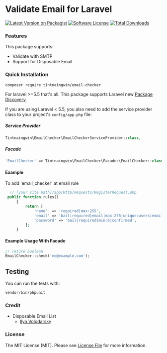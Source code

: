 # Validate Email for Laravel

[![Latest Version on Packagist][ico-version]][link-packagist]
[![Software License][ico-license]](LICENSE.md)
[![Total Downloads][ico-downloads]][link-downloads]

### Features

This package supports:

*   Validate with SMTP
*   Support for Disposable Email

### Quick Installation

```
composer require tintnaingwin/email-checker
```

For laravel >=5.5 that's all. This package supports Laravel new [Package Discovery](https://laravel.com/docs/5.5/packages#package-discovery).

If you are using Laravel < 5.5, you also need to add the service provider class to your project's `config/app.php` file:

##### Service Provider
```php
Tintnaingwin\EmailChecker\EmailCheckerServiceProvider::class,
```

##### Facade
```php
'EmailChecker' => Tintnaingwin\EmailChecker\Facades\EmailChecker::class,
```

#### Example
To add 'email_checker' at email rule
```php
  // [your site path]/app/Http/Requests/RegisterRequest.php
 public function rules()
     {
         return [
             'name'  => 'required|max:255',
             'email' => 'bail|required|email|max:255|unique:users|email_checker',
             'password' => 'bail|required|min:6|confirmed',
         ];
     }
```

#### Example Usage With Facade
 
 ```php
 // reture boolean
 EmailChecker::check('me@example.com');
```

## Testing

You can run the tests with:

```bash
vendor/bin/phpunit
```

### Credit
  - Disposable Email List
    * [Ilya Volodarsky](https://github.com/ivolo/disposable-email-domains/blob/master/index.json)

### License

The MIT License (MIT). Please see [License File](https://github.com/tintnaingwinn/email-checker/blob/master/LICENSE.txt) for more information.


[ico-version]: https://img.shields.io/packagist/v/tintnaingwin/email-checker.svg?style=flat-square
[ico-license]: https://img.shields.io/badge/license-MIT-brightgreen.svg?style=flat-square
[ico-downloads]: https://img.shields.io/packagist/dt/tintnaingwin/email-checker.svg?style=flat-square

[link-packagist]: https://packagist.org/packages/tintnaingwin/email-checker
[link-downloads]: https://packagist.org/packages/tintnaingwin/email-checker
[link-author]: https://github.com/tintnaingwinn
